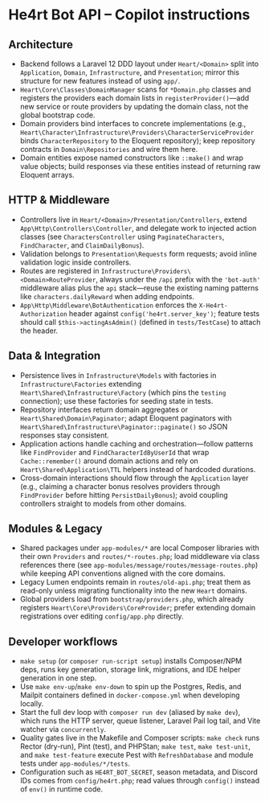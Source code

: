 # He4rt Bot API – Copilot instructions

## Architecture
- Backend follows a Laravel 12 DDD layout under `Heart/<Domain>` split into `Application`, `Domain`, `Infrastructure`, and `Presentation`; mirror this structure for new features instead of using `app/`.
- `Heart\Core\Classes\DomainManager` scans for `*Domain.php` classes and registers the providers each domain lists in `registerProvider()`—add new service or route providers by updating the domain class, not the global bootstrap code.
- Domain providers bind interfaces to concrete implementations (e.g., `Heart\Character\Infrastructure\Providers\CharacterServiceProvider` binds `CharacterRepository` to the Eloquent repository); keep repository contracts in `Domain\Repositories` and wire them here.
- Domain entities expose named constructors like `::make()` and wrap value objects; build responses via these entities instead of returning raw Eloquent arrays.

## HTTP & Middleware
- Controllers live in `Heart/<Domain>/Presentation/Controllers`, extend `App\Http\Controllers\Controller`, and delegate work to injected action classes (see `CharactersController` using `PaginateCharacters`, `FindCharacter`, and `ClaimDailyBonus`).
- Validation belongs to `Presentation\Requests` form requests; avoid inline validation logic inside controllers.
- Routes are registered in `Infrastructure\Providers\<Domain>RouteProvider`, always under the `/api` prefix with the `'bot-auth'` middleware alias plus the `api` stack—reuse the existing naming patterns like `characters.dailyReward` when adding endpoints.
- `App\Http\Middleware\BotAuthentication` enforces the `X-He4rt-Authorization` header against `config('he4rt.server_key')`; feature tests should call `$this->actingAsAdmin()` (defined in `tests/TestCase`) to attach the header.

## Data & Integration
- Persistence lives in `Infrastructure\Models` with factories in `Infrastructure\Factories` extending `Heart\Shared\Infrastructure\Factory` (which pins the `testing` connection); use these factories for seeding state in tests.
- Repository interfaces return domain aggregates or `Heart\Shared\Domain\Paginator`; adapt Eloquent paginators with `Heart\Shared\Infrastructure\Paginator::paginate()` so JSON responses stay consistent.
- Application actions handle caching and orchestration—follow patterns like `FindProvider` and `FindCharacterIdByUserId` that wrap `Cache::remember()` around domain actions and rely on `Heart\Shared\Application\TTL` helpers instead of hardcoded durations.
- Cross-domain interactions should flow through the `Application` layer (e.g., claiming a character bonus resolves providers through `FindProvider` before hitting `PersistDailyBonus`); avoid coupling controllers straight to models from other domains.

## Modules & Legacy
- Shared packages under `app-modules/*` are local Composer libraries with their own `Providers` and `routes/*-routes.php`; load middleware via class references there (see `app-modules/message/routes/message-routes.php`) while keeping API conventions aligned with the core domains.
- Legacy Lumen endpoints remain in `routes/old-api.php`; treat them as read-only unless migrating functionality into the new `Heart` domains.
- Global providers load from `bootstrap/providers.php`, which already registers `Heart\Core\Providers\CoreProvider`; prefer extending domain registrations over editing `config/app.php` directly.

## Developer workflows
- `make setup` (or `composer run-script setup`) installs Composer/NPM deps, runs key generation, storage link, migrations, and IDE helper generation in one step.
- Use `make env-up`/`make env-down` to spin up the Postgres, Redis, and Mailpit containers defined in `docker-compose.yml` when developing locally.
- Start the full dev loop with `composer run dev` (aliased by `make dev`), which runs the HTTP server, queue listener, Laravel Pail log tail, and Vite watcher via `concurrently`.
- Quality gates live in the Makefile and Composer scripts: `make check` runs Rector (dry-run), Pint (test), and PHPStan; `make test`, `make test-unit`, and `make test-feature` execute Pest with `RefreshDatabase` and module tests under `app-modules/*/tests`.
- Configuration such as `HE4RT_BOT_SECRET`, season metadata, and Discord IDs comes from `config/he4rt.php`; read values through `config()` instead of `env()` in runtime code.
